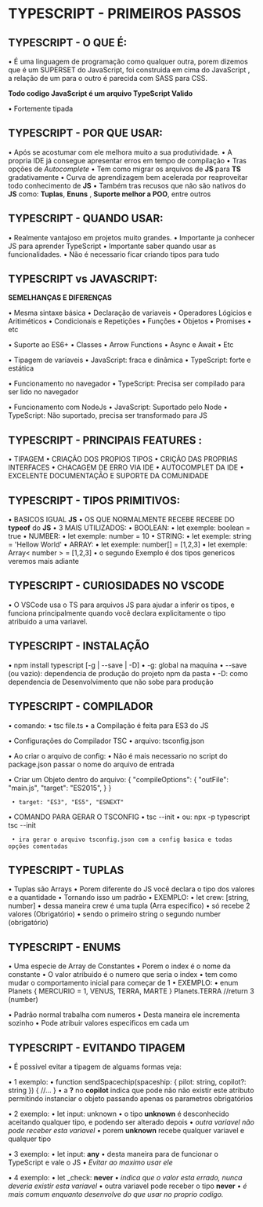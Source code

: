 # TYPESCRIPT - PRIMEIROS PASSOS

## TYPESCRIPT - O QUE É:

• É uma linguagem de programação como qualquer outra, porem dizemos que é um SUPERSET do JavaScript, foi construida em cima do JavaScript , a relação de um para o outro é parecida com SASS para CSS.

**Todo codigo JavaScript é um arquivo TypeScript Valido**

• Fortemente tipada

## TYPESCRIPT - POR QUE USAR:

• Após se acostumar com ele melhora muito a sua produtividade.
• A propria IDE já consegue apresentar erros em tempo de compilação
• Tras opções de *Autocomplete*
• Tem como migrar os arquivos de **JS** para **TS** gradativamente
• Curva de aprendizagem bem acelerada por reaproveitar todo conhecimento de **JS**
• Também tras recusos que não são nativos do **JS** como: **Tuplas**, **Enuns** , **Suporte melhor a POO**, entre outros

## TYPESCRIPT - QUANDO USAR:

• Realmente vantajoso em projetos muito grandes.
• Importante ja conhecer JS para aprender TypeScript
• Importante saber quando usar as funcionalidades.
• Não é necessario ficar criando tipos para tudo

## TYPESCRIPT vs JAVASCRIPT:

**SEMELHANÇAS E DIFERENÇAS**

• Mesma sintaxe básica
     • Declaração de variaveis
     • Operadores Lógicios e Aritiméticos
     • Condicionais e Repetições
     • Funções
     • Objetos
     • Promises
     • etc

• Suporte ao ES6+
     • Classes
     • Arrow Functions
     • Async e Await
     • Etc

• Tipagem de varíaveis
     • JavaScript: fraca e dinâmica
     • TypeScript: forte e estática

• Funcionamento no navegador
     • TypeScript: Precisa ser compilado para ser lido no navegador

• Funcionamento com NodeJs
     • JavaScript: Suportado pelo Node
     • TypeScript: Não suportado, precisa ser transformado para JS

## TYPESCRIPT - PRINCIPAIS FEATURES :

• TIPAGEM
• CRIAÇÃO DOS PROPIOS TIPOS
• CRIÇÃO DAS PROPRIAS INTERFACES
• CHACAGEM DE ERRO VIA IDE
• AUTOCOMPLET DA IDE
• EXCELENTE DOCUMENTAÇÃO E SUPORTE DA COMUNIDADE

## TYPESCRIPT - TIPOS PRIMITIVOS:

• BASICOS IGUAL **JS**
• OS QUE NORMALMENTE RECEBE RECEBE DO **typeof** do **JS**
• 3 MAIS UTILIZADOS:
     • BOOLEAN:
         • let exemple: boolean = true
     • NUMBER:
         • let exemple: number = 10
     • STRING:
         • let exemple: string = 'Hellow World'
• ARRAY:
     • let exemple: number[] = [1,2,3]
     • let exemple: Array< number > = [1,2,3]
     • o segundo Exemplo é dos tipos genericos veremos mais adiante

## TYPESCRIPT - CURIOSIDADES NO VSCODE

• O VSCode usa o TS para arquivos JS para ajudar a inferir os tipos, e funciona principalmente quando você declara explicitamente o tipo atribuido a uma variavel.

## TYPESCRIPT - INSTALAÇÃO

• npm install typescript [-g | --save | -D]
     • -g: global na maquina
     • --save (ou vazio): dependencia de produção do projeto npm da pasta
     • -D: como dependencia de Desenvolvimento que não sobe para produção

## TYPESCRIPT - COMPILADOR

• comando:
     • tsc file.ts
     • a Compilação é feita para ES3 do JS

• Configurações do Compilador TSC
     • arquivo: tsconfig.json

• Ao criar o arquivo de config:
     • Não é mais necessario no script do package.json passar o nome do arquivo de entrada

• Criar um Objeto dentro do arquivo:
     {
        "compileOptions": {
            "outFile": "main.js",
            "target": "ES2015",
        }
     }

     • target: "ES3", "ES5", "ESNEXT"

• COMANDO PARA GERAR O TSCONFIG
     • tsc --init
     • ou: npx -p typescript tsc --init

     • ira gerar o arquivo tsconfig.json com a config basica e todas opções comentadas

## TYPESCRIPT - TUPLAS

• Tuplas são Arrays
      • Porem diferente do JS você declara o tipo dos valores e a quantidade
      • Tornando isso um padrão
      • EXEMPLO:
           • let crew: [string, number]
           • dessa maneira crew é uma tupla (Arra especifico)
           • só recebe 2 valores (Obrigatório)
           • sendo o primeiro string o segundo number (obrigatório)

## TYPESCRIPT - ENUMS

• Uma especie de Array de Constantes
• Porem o index é o nome da constante
• O valor atribuido é o numero que seria o index
• tem como mudar o comportamento inicial para começar de 1
      • EXEMPLO:
           • enum Planets {
               MERCURIO = 1,
               VENUS,
               TERRA,
               MARTE
           }
           Planets.TERRA  //return 3 (number)

• Padrão normal trabalha com numeros
• Desta maneira ele incrementa sozinho
• Pode atribuir valores especificos em cada um

## TYPESCRIPT - EVITANDO TIPAGEM

• É possivel evitar a tipagem de alguams formas veja:

• 1 exemplo:
      • function sendSpacechip(spaceship: { pilot: string, copilot?: string }) {
          //...
      }
      • a **?** no **copilot** indica que pode não não existir este atributo permitindo instanciar o objeto passando apenas os parametros obrigatórios


• 2 exemplo:
      • let input: unknown
      • o tipo **unknown** é desconhecido aceitando qualquer tipo, e podendo ser alterado depois
      • *outra variavel não pode receber esta variavel*
      • porem **unknown** recebe qualquer variavel e qualquer tipo


• 3 exemplo:
      • let input: **any**
      • desta maneira para de funcionar o TypeScript e vale o JS
      • *Evitar ao maximo usar ele*

• 4 exemplo:
      • let _check: **never**
      • *indica que o valor esta errado, nunca deveria existir esta variavel*
      • outra variavel pode receber o tipo **never**
      • *é mais comum enquanto desenvolve do que usar no proprio codigo.*


